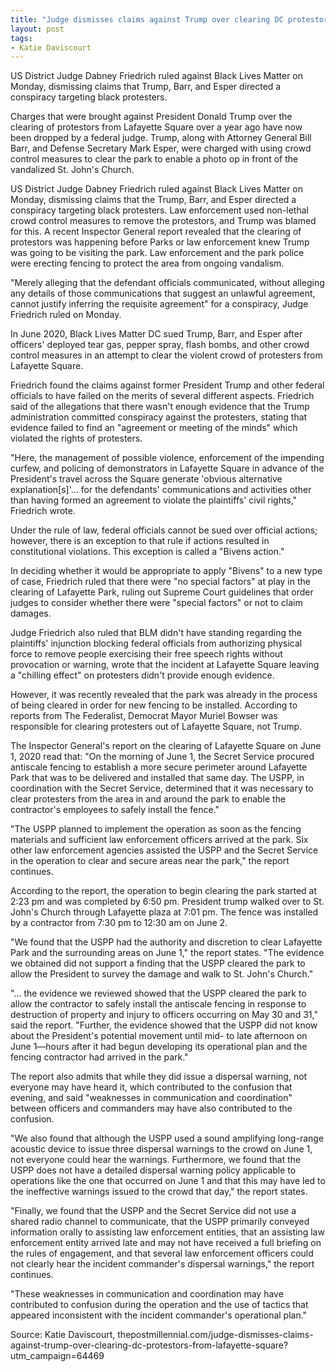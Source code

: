 ```yaml
---
title: "Judge dismisses claims against Trump over clearing DC protestors from Lafayette Square"
layout: post
tags:
- Katie Daviscourt
---
```


US District Judge Dabney Friedrich ruled against Black Lives Matter on Monday, dismissing claims that Trump, Barr, and Esper directed a conspiracy targeting black protesters.

Charges that were brought against President Donald Trump over the clearing of protestors from Lafayette Square over a year ago have now been dropped by a federal judge. Trump, along with Attorney General Bill Barr, and Defense Secretary Mark Esper, were charged with using crowd control measures to clear the park to enable a photo op in front of the vandalized St. John's Church.

US District Judge Dabney Friedrich ruled against Black Lives Matter on Monday, dismissing claims that the Trump, Barr, and Esper directed a conspiracy targeting black protesters. Law enforcement used non-lethal crowd control measures to remove the protestors, and Trump was blamed for this. A recent Inspector General report revealed that the clearing of protestors was happening before Parks or law enforcement knew Trump was going to be visiting the park. Law enforcement and the park police were erecting fencing to protect the area from ongoing vandalism.

"Merely alleging that the defendant officials communicated, without alleging any details of those communications that suggest an unlawful agreement, cannot justify inferring the requisite agreement" for a conspiracy, Judge Friedrich ruled on Monday.

In June 2020, Black Lives Matter DC sued Trump, Barr, and Esper after officers' deployed tear gas, pepper spray, flash bombs, and other crowd control measures in an attempt to clear the violent crowd of protesters from Lafayette Square.

Friedrich found the claims against former President Trump and other federal officials to have failed on the merits of several different aspects. Friedrich said of the allegations that there wasn't enough evidence that the Trump administration committed conspiracy against the protesters, stating that evidence failed to find an "agreement or meeting of the minds" which violated the rights of protesters.

"Here, the management of possible violence, enforcement of the impending curfew, and policing of demonstrators in Lafayette Square in advance of the President's travel across the Square generate 'obvious alternative explanation[s]'… for the defendants' communications and activities other than having formed an agreement to violate the plaintiffs' civil rights," Friedrich wrote.

Under the rule of law, federal officials cannot be sued over official actions; however, there is an exception to that rule if actions resulted in constitutional violations. This exception is called a "Bivens action."

In deciding whether it would be appropriate to apply "Bivens" to a new type of case, Friedrich ruled that there were "no special factors" at play in the clearing of Lafayette Park, ruling out Supreme Court guidelines that order judges to consider whether there were "special factors" or not to claim damages.

Judge Friedrich also ruled that BLM didn't have standing regarding the plaintiffs' injunction blocking federal officials from authorizing physical force to remove people exercising their free speech rights without provocation or warning, wrote that the incident at Lafayette Square leaving a "chilling effect" on protesters didn't provide enough evidence.

However, it was recently revealed that the park was already in the process of being cleared in order for new fencing to be installed. According to reports from The Federalist, Democrat Mayor Muriel Bowser was responsible for clearing protesters out of Lafayette Square, not Trump.

The Inspector General's report on the clearing of Lafayette Square on June 1, 2020 read that: "On the morning of June 1, the Secret Service procured antiscale fencing to establish a more secure perimeter around Lafayette Park that was to be delivered and installed that same day. The USPP, in coordination with the Secret Service, determined that it was necessary to clear protesters from the area in and around the park to enable the contractor's employees to safely install the fence."

"The USPP planned to implement the operation as soon as the fencing materials and sufficient law enforcement officers arrived at the park. Six other law enforcement agencies assisted the USPP and the Secret Service in the operation to clear and secure areas near the park," the report continues.

According to the report, the operation to begin clearing the park started at 2:23 pm and was completed by 6:50 pm. President trump walked over to St. John's Church through Lafayette plaza at 7:01 pm. The fence was installed by a contractor from 7:30 pm to 12:30 am on June 2.

"We found that the USPP had the authority and discretion to clear Lafayette Park and the surrounding areas on June 1," the report states. "The evidence we obtained did not support a finding that the USPP cleared the park to allow the President to survey the damage and walk to St. John's Church."

"… the evidence we reviewed showed that the USPP cleared the park to allow the contractor to safely install the antiscale fencing in response to destruction of property and injury to officers occurring on May 30 and 31," said the report. "Further, the evidence showed that the USPP did not know about the President's potential movement until mid- to late afternoon on June 1—hours after it had begun developing its operational plan and the fencing contractor had arrived in the park."

The report also admits that while they did issue a dispersal warning, not everyone may have heard it, which contributed to the confusion that evening, and said "weaknesses in communication and coordination" between officers and commanders may have also contributed to the confusion.

"We also found that although the USPP used a sound amplifying long-range acoustic device to issue three dispersal warnings to the crowd on June 1, not everyone could hear the warnings. Furthermore, we found that the USPP does not have a detailed dispersal warning policy applicable to operations like the one that occurred on June 1 and that this may have led to the ineffective warnings issued to the crowd that day," the report states.

"Finally, we found that the USPP and the Secret Service did not use a shared radio channel to communicate, that the USPP primarily conveyed information orally to assisting law enforcement entities, that an assisting law enforcement entity arrived late and may not have received a full briefing on the rules of engagement, and that several law enforcement officers could not clearly hear the incident commander's dispersal warnings," the report continues.

"These weaknesses in communication and coordination may have contributed to confusion during the operation and the use of tactics that appeared inconsistent with the incident commander's operational plan."

Source: Katie Daviscourt, thepostmillennial.com/judge-dismisses-claims-against-trump-over-clearing-dc-protestors-from-lafayette-square?utm\_campaign=64469

